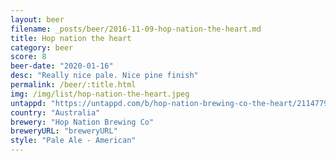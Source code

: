 ```yaml
---
layout: beer
filename: _posts/beer/2016-11-09-hop-nation-the-heart.md
title: Hop nation the heart
category: beer
score: 8
beer-date: "2020-01-16"
desc: "Really nice pale. Nice pine finish"
permalink: /beer/:title.html
img: /img/list/hop-nation-the-heart.jpeg
untappd: "https://untappd.com/b/hop-nation-brewing-co-the-heart/2114779"
country: "Australia"
brewery: "Hop Nation Brewing Co"
breweryURL: "breweryURL"
style: "Pale Ale - American"
---
```


